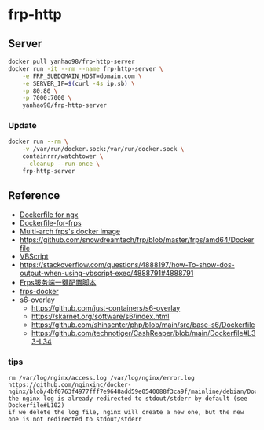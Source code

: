 # frp-http

## Server
```bash
docker pull yanhao98/frp-http-server
docker run -it --rm --name frp-http-server \
    -e FRP_SUBDOMAIN_HOST=domain.com \
    -e SERVER_IP=$(curl -4s ip.sb) \
    -p 80:80 \
    -p 7000:7000 \
    yanhao98/frp-http-server
```

### Update
```bash
docker run --rm \
    -v /var/run/docker.sock:/var/run/docker.sock \
    containrrr/watchtower \
    --cleanup --run-once \
    frp-http-server
```

<!-- ## Client
### Mac
```bash
bash <(curl -s domain.com/client.sh) --local=127.0.0.1:80
``` -->

## Reference
- [Dockerfile for ngx](https://github.com/nginxinc/docker-nginx/blob/master/mainline/alpine-slim/Dockerfile)
- [Dockerfile-for-frps](https://github.com/fatedier/frp/blob/dev/dockerfiles/Dockerfile-for-frps)
- [Multi-arch frps's docker image](https://github.com/cloverzrg/frps-docker/blob/master/Dockerfile)
- https://github.com/snowdreamtech/frp/blob/master/frps/amd64/Dockerfile
- [VBScript](https://www.w3school.com.cn/vbscript/index.asp)
- https://stackoverflow.com/questions/4888197/how-To-show-dos-output-when-using-vbscript-exec/4888791#4888791
- [Frps服务端一键配置脚本](https://github.com/MvsCode/frps-onekey)
- [frps-docker](https://github.com/cloverzrg/frps-docker/blob/master/Dockerfile)
- s6-overlay
    - https://github.com/just-containers/s6-overlay
    - https://skarnet.org/software/s6/index.html
    - https://github.com/shinsenter/php/blob/main/src/base-s6/Dockerfile
    - https://github.com/technotiger/CashReaper/blob/main/Dockerfile#L33-L34

### tips
```
rm /var/log/nginx/access.log /var/log/nginx/error.log
https://github.com/nginxinc/docker-nginx/blob/4bf0763f4977fff7e9648add59e0540088f3ca9f/mainline/debian/Dockerfile#L102
the nginx log is already redirected to stdout/stderr by default (see Dockerfile#L102)
if we delete the log file, nginx will create a new one, but the new one is not redirected to stdout/stderr
```
